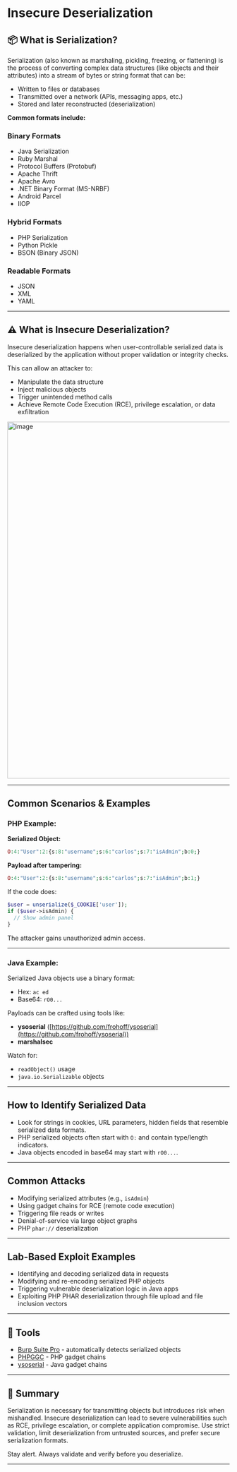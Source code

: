 # Insecure Deserialization 

## 📦 What is Serialization?

Serialization (also known as marshaling, pickling, freezing, or flattening) is the process of converting complex data structures (like objects and their attributes) into a stream of bytes or string format that can be:

* Written to files or databases
* Transmitted over a network (APIs, messaging apps, etc.)
* Stored and later reconstructed (deserialization)

**Common formats include:**

### Binary Formats

* Java Serialization
* Ruby Marshal
* Protocol Buffers (Protobuf)
* Apache Thrift
* Apache Avro
* .NET Binary Format (MS-NRBF)
* Android Parcel
* IIOP

### Hybrid Formats

* PHP Serialization
* Python Pickle
* BSON (Binary JSON)

### Readable Formats

* JSON
* XML
* YAML

---

## ⚠️ What is Insecure Deserialization?

Insecure deserialization happens when user-controllable serialized data is deserialized by the application without proper validation or integrity checks.

This can allow an attacker to:

* Manipulate the data structure
* Inject malicious objects
* Trigger unintended method calls
* Achieve Remote Code Execution (RCE), privilege escalation, or data exfiltration

<img width="950" height="809" alt="image" src="https://github.com/user-attachments/assets/bee84850-dc1c-4548-91b6-2268e919ed06" />

---

##  Common Scenarios & Examples

### PHP Example:

**Serialized Object:**

```php
O:4:"User":2:{s:8:"username";s:6:"carlos";s:7:"isAdmin";b:0;}
```

**Payload after tampering:**

```php
O:4:"User":2:{s:8:"username";s:6:"carlos";s:7:"isAdmin";b:1;}
```

If the code does:

```php
$user = unserialize($_COOKIE['user']);
if ($user->isAdmin) {
  // Show admin panel
}
```

The attacker gains unauthorized admin access.

---

### Java Example:

Serialized Java objects use a binary format:

* Hex: `ac ed`
* Base64: `rO0...`

Payloads can be crafted using tools like:

* **ysoserial** ([https://github.com/frohoff/ysoserial](https://github.com/frohoff/ysoserial))
* **marshalsec**

Watch for:

* `readObject()` usage
* `java.io.Serializable` objects

---

##  How to Identify Serialized Data

* Look for strings in cookies, URL parameters, hidden fields that resemble serialized data formats.
* PHP serialized objects often start with `O:` and contain type/length indicators.
* Java objects encoded in base64 may start with `rO0...`.

---

##  Common Attacks

* Modifying serialized attributes (e.g., `isAdmin`)
* Using gadget chains for RCE (remote code execution)
* Triggering file reads or writes
* Denial-of-service via large object graphs
* PHP `phar://` deserialization

---

##  Lab-Based Exploit Examples

* Identifying and decoding serialized data in requests
* Modifying and re-encoding serialized PHP objects
* Triggering vulnerable deserialization logic in Java apps
* Exploiting PHP PHAR deserialization through file upload and file inclusion vectors



---

## 🔗 Tools

* [Burp Suite Pro](https://portswigger.net/burp) - automatically detects serialized objects
* [PHPGGC](https://github.com/ambionics/phpggc) - PHP gadget chains
* [ysoserial](https://github.com/frohoff/ysoserial) - Java gadget chains

---

## 🧠 Summary

Serialization is necessary for transmitting objects but introduces risk when mishandled. Insecure deserialization can lead to severe vulnerabilities such as RCE, privilege escalation, or complete application compromise. Use strict validation, limit deserialization from untrusted sources, and prefer secure serialization formats.

Stay alert. Always validate and verify before you deserialize.

---


